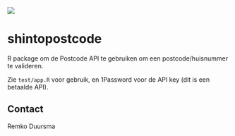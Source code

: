 ![](https://badgen.net/badge/shintolabs/production/green)
# shintopostcode

R package om de Postcode API te gebruiken om een postcode/huisnummer te valideren.

Zie `test/app.R` voor gebruik, en 1Password voor de API key (dit is een betaalde API).



## Contact

Remko Duursma
